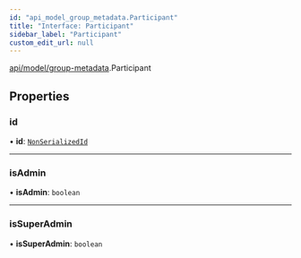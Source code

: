 ```yaml
---
id: "api_model_group_metadata.Participant"
title: "Interface: Participant"
sidebar_label: "Participant"
custom_edit_url: null
---
```


[api/model/group-metadata](/api/modules/api_model_group_metadata.md).Participant

## Properties

### id

• **id**: [`NonSerializedId`](/api/types/api_model_aliases.NonSerializedId.md)

___

### isAdmin

• **isAdmin**: `boolean`

___

### isSuperAdmin

• **isSuperAdmin**: `boolean`
